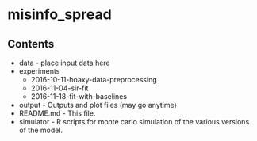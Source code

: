 # misinfo_spread

## Contents

* data - place input data here
* experiments
  - 2016-10-11-hoaxy-data-preprocessing
  - 2016-11-04-sir-fit
  - 2016-11-18-fit-with-baselines
* output - Outputs and plot files (may go anytime)
* README.md - This file.
* simulator - R scripts for monte carlo simulation of the various versions of the model.
